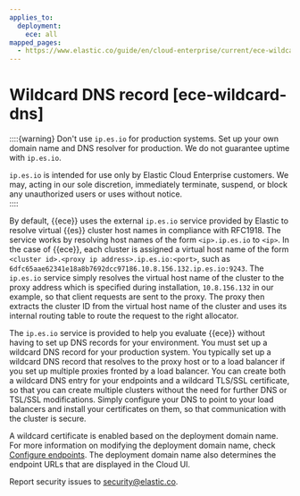 ```yaml
---
applies_to:
  deployment:
    ece: all
mapped_pages:
  - https://www.elastic.co/guide/en/cloud-enterprise/current/ece-wildcard-dns.html
---
```


# Wildcard DNS record [ece-wildcard-dns]

::::{warning} 
Don't use `ip.es.io` for production systems. Set up your own domain name and DNS resolver for production. We do not guarantee uptime with `ip.es.io`.

`ip.es.io` is intended for use only by Elastic Cloud Enterprise customers. We may, acting in our sole discretion, immediately terminate, suspend, or block any unauthorized users or uses without notice.  
::::

By default, {{ece}} uses the external `ip.es.io` service provided by Elastic to resolve virtual {{es}} cluster host names in compliance with RFC1918. The service works by resolving host names of the form `<ip>.ip.es.io` to `<ip>`. In the case of {{ece}}, each cluster is assigned a virtual host name of the form `<cluster id>.<proxy ip address>.ip.es.io:<port>`, such as `6dfc65aae62341e18a8b7692dcc97186.10.8.156.132.ip.es.io:9243`. The `ip.es.io` service simply resolves the virtual host name of the cluster to the proxy address which is specified during installation, `10.8.156.132` in our example, so that client requests are sent to the proxy. The proxy then extracts the cluster ID from the virtual host name of the cluster and uses its internal routing table to route the request to the right allocator.

The `ip.es.io` service is provided to help you evaluate {{ece}} without having to set up DNS records for your environment. You must set up a wildcard DNS record for your production system. You typically set up a wildcard DNS record that resolves to the proxy host or to a load balancer if you set up multiple proxies fronted by a load balancer. You can create both a wildcard DNS entry for your endpoints and a wildcard TLS/SSL certificate, so that you can create multiple clusters without the need for further DNS or TSL/SSL modifications. Simply configure your DNS to point to your load balancers and install your certificates on them, so that communication with the cluster is secure.

A wildcard certificate is enabled based on the deployment domain name. For more information on modifying the deployment domain name, check [Configure endpoints](change-endpoint-urls.md). The deployment domain name also determines the endpoint URLs that are displayed in the Cloud UI.

Report security issues to security@elastic.co. 

